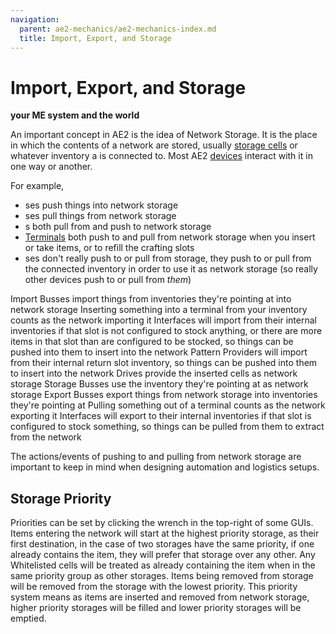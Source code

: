 ```yaml
---
navigation:
  parent: ae2-mechanics/ae2-mechanics-index.md
  title: Import, Export, and Storage
---
```


# Import, Export, and Storage

**your ME system and the world**

An important concept in AE2 is the idea of Network Storage. It is the place in which the contents of a network are stored,
usually [storage cells](../items-blocks-machines/storage_cells.md) or whatever inventory a <ItemLink id="storage_bus" />
is connected to. Most AE2 [devices](../ae2-mechanics/devices.md) interact with it in one way or another.

For example,

*   <ItemLink id="import_bus" />ses push things into network storage
*   <ItemLink id="export_bus" />ses pull things from network storage
*   <ItemLink id="interface" />s both pull from and push to network storage
*   [Terminals](../items-blocks-machines/terminals.md) both push to and pull from network storage when you insert or take items, or to refill the crafting slots
*   <ItemLink id="storage_bus" />ses don't really push to or pull from storage, they push to or pull from the connected inventory
    in order to use it as network storage (so really other devices push to or pull from *them*)

<GameScene zoom="4" interactive={true}>
  <ImportStructure src="../assets/assemblies/import_export_storage.snbt" />

  <BoxAnnotation color="#dddddd" min="8 1 1" max="9 1.3 2">
        Import Busses import things from inventories they're pointing at into network storage
  </BoxAnnotation>

  <BoxAnnotation color="#dddddd" min="8 2 1" max="9 3 1.3">
        Inserting something into a terminal from your inventory counts as the network importing it
  </BoxAnnotation>

  <BoxAnnotation color="#dddddd" min="7 0 1" max="8 1 2">
        Interfaces will import from their internal inventories if that slot is not configured to stock anything, or there are more
        items in that slot than are configured to be stocked, so things can be pushed into them to insert into the network
  </BoxAnnotation>

  <BoxAnnotation color="#dddddd" min="6 0 1" max="7 1 2">
        Pattern Providers will import from their internal return slot inventory, so things can be pushed into them to insert into the network
  </BoxAnnotation>

  <BoxAnnotation color="#dddddd" min="4 1 1" max="5 2 2">
        Drives provide the inserted cells as network storage
  </BoxAnnotation>

  <BoxAnnotation color="#dddddd" min="3 1 1" max="4 1.3 2">
        Storage Busses use the inventory they're pointing at as network storage
  </BoxAnnotation>

  <BoxAnnotation color="#dddddd" min="1 1 1" max="2 1.3 2">
        Export Busses export things from network storage into inventories they're pointing at
  </BoxAnnotation>

  <BoxAnnotation color="#dddddd" min="1 2 1" max="2 3 1.3">
        Pulling something out of a terminal counts as the network exporting it
  </BoxAnnotation>

  <BoxAnnotation color="#dddddd" min="0 1 1" max="1 2 2">
        Interfaces will export to their internal inventories if that slot is configured to stock something,
        so things can be pulled from them to extract from the network
  </BoxAnnotation>

  <IsometricCamera yaw="195" pitch="30" />
</GameScene>

The actions/events of pushing to and pulling from network storage are important to keep in mind when designing automation
and logistics setups.

## Storage Priority

Priorities can be set by clicking the wrench in the top-right of some GUIs.
Items entering the network will start at the highest priority storage, as
their first destination, in the case of two storages have the same priority,
if one already contains the item, they will prefer that storage over any
other. Any Whitelisted cells will be treated as already containing the item
when in the same priority group as other storages. Items being removed from storage will
be removed from the storage with the lowest priority. This priority system means as items are inserted and removed
from network storage, higher priority storages will be filled and lower priority storages will be emptied.
